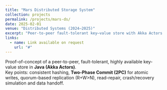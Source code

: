 ```yaml
---
title: "Mars Distributed Storage System"
collection: projects
permalink: /projects/mars-ds/
date: 2025-02-01
venue: "Distributed Systems (2024–2025)"
excerpt: "Peer-to-peer fault-tolerant key–value store with Akka Actors in Java; consistent hashing, 2PC, quorums, read-repair."
links:
  - name: Link available on request
    url: "#"
---
```


Proof-of-concept of a peer-to-peer, fault-tolerant, highly available key-value store in **Java (Akka Actors)**.  
Key points: consistent hashing, **Two-Phase Commit (2PC)** for atomic writes, quorum-based replication (R+W>N), read-repair, crash/recovery simulation and data handoff.

